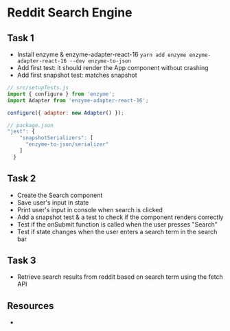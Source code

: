 # Reddit Search Engine

## Task 1
- Install enzyme & enzyme-adapter-react-16 `yarn add enzyme enzyme-adapter-react-16 --dev enzyme-to-json`
- Add first test: it should render the App component without crashing
- Add first snapshot test: matches snapshot

```js
// src/setupTests.js
import { configure } from 'enzyme';
import Adapter from 'enzyme-adapter-react-16';

configure({ adapter: new Adapter() });
```

```js
// package.json
"jest": {
    "snapshotSerializers": [
      "enzyme-to-json/serializer"
    ]
  }
```

## Task 2
- Create the Search component
- Save user's input in state
- Print user's input in console when search is clicked
- Add a snapshot test & a test to check if the component renders correctly
- Test if the onSubmit function is called when the user presses "Search"
- Test if state changes when the user enters a search term in the search bar

## Task 3
- Retrieve search results from reddit based on search term using the fetch API

##

## Resources
-